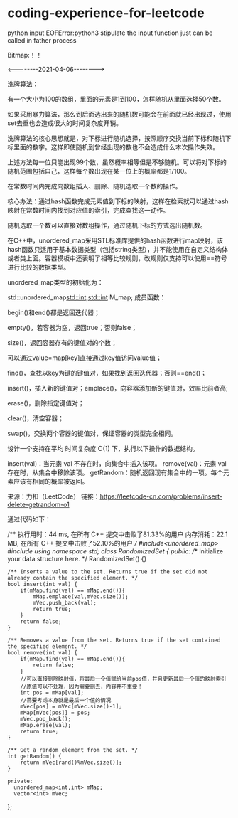 # coding-experience-for-leetcode

python input EOFError:python3 stipulate the input function just can be called in father process

Bitmap:！！

<--------2021-04-06-------->

洗牌算法：

有一个大小为100的数组，里面的元素是1到100，怎样随机从里面选择50个数。

如果采用暴力算法，那么到后面选出来的随机数可能会在前面就已经出现过，使用set去重也会造成很大的时间复杂度开销。

洗牌算法的核心思想就是，对下标进行随机选择，按照顺序交换当前下标和随机下标里面的数字。这样即使随机到曾经出现的数也不会造成什么本次操作失效。

上述方法每一位只能出现99个数，虽然概率相等但是不够随机。可以将对下标的随机范围包括自己，这样每个数出现在某一位上的概率都是1/100。

在常数时间内完成向数组插入、删除、随机选取一个数的操作。

核心办法：通过hash函数完成元素值到下标的映射，这样在检索就可以通过hash映射在常数时间内找到对应值的索引，完成查找这一动作。

随机选取一个数可以直接对数组操作，通过随机下标的方式选出随机数。

在C++中，unordered_map采用STL标准库提供的hash函数进行map映射，该hash函数只适用于基本数据类型（包括string类型），并不能使用在自定义结构体或者类上面。容器模板中还表明了相等比较规则，改规则仅支持可以使用==符号进行比较的数据类型。

unordered_map类型的初始化为：

std::unordered_map<std::int,std::int> M_map;
成员函数：

begin()和end()都是返回迭代器；

empty()，若容器为空，返回true；否则false；

size()，返回容器存有的键值对的个数；

可以通过value=map[key]直接通过key值访问value值；

find()，查找以key为键的键值对，如果找到返回迭代器；否则==end()；

insert()，插入新的键值对；emplace()，向容器添加新的键值对，效率比前者高;

erase()，删除指定键值对；

clear()，清空容器；

swap()，交换两个容器的键值对，保证容器的类型完全相同。

设计一个支持在平均 时间复杂度 O(1) 下，执行以下操作的数据结构。

insert(val)：当元素 val 不存在时，向集合中插入该项。
remove(val)：元素 val 存在时，从集合中移除该项。
getRandom：随机返回现有集合中的一项。每个元素应该有相同的概率被返回。

来源：力扣（LeetCode）
链接：https://leetcode-cn.com/problems/insert-delete-getrandom-o1

通过代码如下：

/** 执行用时：44 ms, 在所有 C++ 提交中击败了81.33%的用户
    内存消耗：22.1 MB, 在所有 C++ 提交中击败了52.10%的用户 */
#include<unordered_map>
#include<vector>
using namespace std;
class RandomizedSet {
public:
    /** Initialize your data structure here. */
    RandomizedSet() {}
    
    /** Inserts a value to the set. Returns true if the set did not already contain the specified element. */
    bool insert(int val) {
        if(mMap.find(val) == mMap.end()){
            mMap.emplace(val,mVec.size());
            mVec.push_back(val);
            return true;
        }
        return false;
    }
    
    /** Removes a value from the set. Returns true if the set contained the specified element. */
    bool remove(int val) {
        if(mMap.find(val) == mMap.end()){
            return false;
        }
        //可以直接删除映射值，将最后一个值赋给当前pos值，并且更新最后一个值的映射索引
        //原值可以不处理，因为需要删去，内容并不重要！
        int pos = mMap[val];
        //需要考虑本身就是最后一个值的情况
        mVec[pos] = mVec[mVec.size()-1];
        mMap[mVec[pos]] = pos;
        mVec.pop_back();
        mMap.erase(val);
        return true;
    }
    
    /** Get a random element from the set. */
    int getRandom() {
        return mVec[rand()%mVec.size()];
    }

    private:
      unordered_map<int,int> mMap;
      vector<int> mVec;
};



